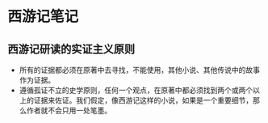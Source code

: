 # 西游记笔记 #

## 西游记研读的实证主义原则 ##

- 所有的证据都必须在原著中去寻找，不能使用，其他小说、其他传说中的故事作为证据。
- 遵循孤证不立的史学原则，任何一个观点，在原著中都必须找到两个或两个以上的证据来佐证。我们假定，像西游记这样的小说，如果是一个重要细节，那么作者就不会只用一处笔墨。

